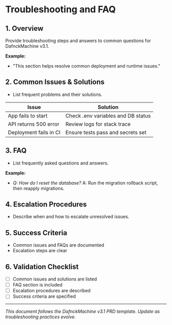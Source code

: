 # Troubleshooting and FAQ

## 1. Overview
Provide troubleshooting steps and answers to common questions for DafnckMachine v3.1.

**Example:**
- "This section helps resolve common deployment and runtime issues."

## 2. Common Issues & Solutions
- List frequent problems and their solutions.

| Issue                        | Solution                           |
|------------------------------|-------------------------------------|
| App fails to start           | Check .env variables and DB status  |
| API returns 500 error        | Review logs for stack trace         |
| Deployment fails in CI       | Ensure tests pass and secrets set   |

## 3. FAQ
- List frequently asked questions and answers.

**Example:**
- *Q: How do I reset the database?*
  A: Run the migration rollback script, then reapply migrations.

## 4. Escalation Procedures
- Describe when and how to escalate unresolved issues.

## 5. Success Criteria
- Common issues and FAQs are documented
- Escalation steps are clear

## 6. Validation Checklist
- [ ] Common issues and solutions are listed
- [ ] FAQ section is included
- [ ] Escalation procedures are described
- [ ] Success criteria are specified

---
*This document follows the DafnckMachine v3.1 PRD template. Update as troubleshooting practices evolve.* 